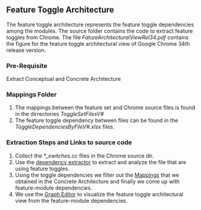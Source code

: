 ## Feature Toggle Architecture
The feature toggle architecture represents the feature toggle dependencies among the modules. The source folder contains the code to extract feature toggles from Chrome. The file *FatureArchitecturalViewRel34.pdf* contains the figure for the feature toggle architectural view of Google Chrome 34th release version. 

### Pre-Requisite
Extract Conceptual and Concrete Architecture

### Mappings Folder
1. The mappings between the feature set and Chrome source files is found in the dirrectories *ToggleSetFilesV#*
2. The feature toggle dependency between files can be found in the *ToggleDependenciesByFileV#.xlsx* files.

### Extraction Steps and Links to source code
1. Collect the *\*_switches.cc* files in the Chrome source dir.
2. Use the [dependency extractor](https://github.com/tajmilur-rahman/chrome-architecture/tree/master/ConcreteAchitecture/Scripts/DependencyExtractor) to extract and analyze the file that are using feature toggles.
3. Using the toggle dependencies we filter out the [Mappings](https://github.com/tajmilur-rahman/chrome-architecture/tree/master/ConcreteAchitecture/Mapping) that we obtained in the Concrete Architecture and finally we come up with feature-module dependencies.
4. We use the [Graph Editor](https://csacademy.com/app/graph_editor) to visualize the feature toggle architectural view from the feature-module dependencies.
